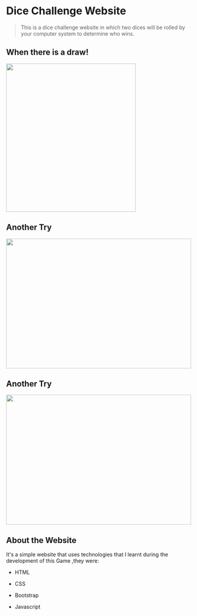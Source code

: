 # Dice Challenge Website
    
  > This is a dice challenge website in which two dices will be rolled by your computer system to determine who wins.
    
   ##  When there is a draw!
    
   <img src="https://user-images.githubusercontent.com/75555239/118360544-cf795a00-b5a5-11eb-9ebd-dc40d7b0f251.png" width="350" height='400'>
    

 ## Another Try
    
<img src="https://user-images.githubusercontent.com/75555239/118360576-0b142400-b5a6-11eb-8fdb-5b07f7d88dab.png" width="500" height='350'> 

 ## Another Try
    
<img src="https://user-images.githubusercontent.com/75555239/118360595-1c5d3080-b5a6-11eb-9db6-28c8987dd788.png" width="500" height='350'>

 ## About the Website
    
  It's a simple website that uses technologies that I learnt during the development of this Game ,they were:
    

  - HTML
    
  - CSS
    
  - Bootstrap
    
 - Javascript
